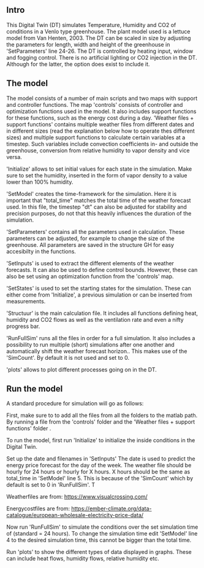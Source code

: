 ## Intro
This Digital Twin (DT) simulates Temperature, Humidity and CO2 of conditions in a Venlo type greenhouse. 
The plant model used is a lettuce model from Van Henten, 2003. The DT can be scaled in size by adjusting the parameters
for length, width and height of the greenhouse in 'SetParameters' line 24-26. The DT is controlled by heating input, window and fogging control. 
There is no artificial lighting or CO2 injection in the DT. Although for the latter, the option does exist to include it.

## The model
The model consists of a number of main scripts and two maps with support and controller functions.
The map 'controls' consists of controller and optimization functions used in the model. It also includes support functions for these functions, such as the energy cost during a day.
'Weather files + support functions' contains multiple weather files from different dates and in different sizes (read the explanation below how to operate thes different sizes) and multiple support functions to calculate certain variables at a timestep. Such variables include convection coefficients in- and outside the greenhouse, conversion from relative humidity to vapor density and vice versa.

'Initialize' allows to set initial values for each state in the simulation. Make sure to set the humidity, inserted in the form of vapor density to a value lower than 100% humidity.

'SetModel' creates the time-framework for the simulation. Here it is important that "total_time" matches the total time of the weather forecast used. In this file, the timestep "dt" can also be adjusted for stability and precision purposes, do not that this heavily influences the duration of the simulation.

'SetParameters' contains all the parameters used in calculation. These parameters can be adjusted, for example to change the size of the greenhouse. All parameters are saved in the structure GH for easy accesibilty in the functions.

'SetInputs' is used to extract the different elements of the weather forecasts. It can also be used to define control bounds. However, these can also be set using an optimization function from the 'controls' map.

'SetStates' is used to set the starting states for the simulation. These can either come from 'Initialize', a previous simulation or can be inserted from measurements.

'Structuur' is the main calculation file. It includes all functions defining heat, humidity and CO2 flows as well as the ventilation rate and even a nifty progress bar.

'RunFullSim' runs all the files in order for a full simulation. It also includes a possibility to run multiple (short) simulations after
one another and automatically shift the weather forecast horizon.. This makes use of the 'SimCount'. By default it is not used and set to 0. 

'plots' allows to plot different processes going on in the DT.


## Run the model
A standard procedure for simulation will go as follows:

First, make sure to to add all the files from all the folders to the matlab path. By running a file from the 'controls' folder and the 'Weather files + support functions' folder . 

To run the model, first run 'Initialize' to initialize the inside conditions in the Digital Twin. 

Set up the date and filenames in 'SetInputs' The date is used to predict the energy price forecast for the day of the week. 
The weather file should be hourly for 24 hours or hourly for X hours. X hours should be the same as total_time in 'SetModel' line 5. 
This is because of the 'SimCount' which by default is set to 0 in 'RunFullSim'. T

Weatherfiles are from: https://www.visualcrossing.com/

Energycostfiles are from: https://ember-climate.org/data-catalogue/european-wholesale-electricity-price-data/

Now run 'RunFullSim' to simulate the conditions over the set simulation time of (standard = 24 hours).
To change the simulation time edit 'SetModel' line 4 to the desired simulation time, this cannot be bigger than the total time.

Run 'plots' to show the different types of data displayed in graphs. These can include heat flows, humidity flows, relative humidity etc.

